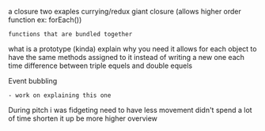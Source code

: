 a closure 
    two exaples 
    currying/redux giant closure (allows higher order function ex: forEach())
    
    functions that are bundled together 

what is a prototype (kinda)
    explain why you need  it
    allows for each object to have the same methods assigned to it instead of writing a new one each time
difference between triple equels and double equels

Event bubbling
    
    - work on explaining this one

During pitch 
    i was fidgeting need to have less movement
    didn't spend a lot of time 
    shorten it up be more higher overview 
